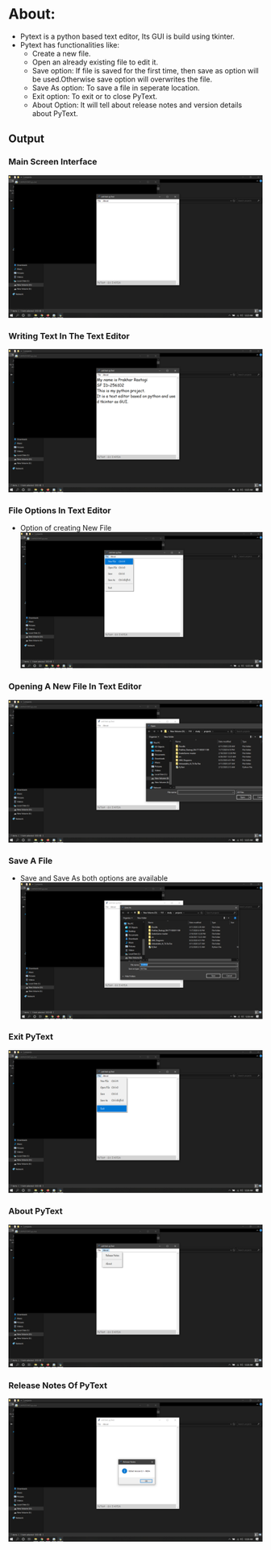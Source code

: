 # About:
* Pytext is a python based text editor, Its GUI is build using tkinter.
* Pytext has functionalities like:
  * Create a new file.
  * Open an already existing file to edit it.
  * Save option: If file is saved for the first time, then save as option will be used.Otherwise save option will overwrites the file.
  * Save As option: To save a file in seperate location.
  * Exit option: To exit or to close PyText.
  * About Option: It will tell about release notes and version details about PyText. 

## Output
### Main Screen Interface
![alt text](https://github.com/PrakharRastogi123/Python_Project_256102/blob/main/Output_ScreenShots/ss%20(1).png)
### Writing Text In The Text Editor
![alt text](https://github.com/PrakharRastogi123/Python_Project_256102/blob/main/Output_ScreenShots/ss%20(2).png)
### File Options In Text Editor
* Option of creating New File
![alt text](https://github.com/PrakharRastogi123/Python_Project_256102/blob/main/Output_ScreenShots/ss%20(3).png)
### Opening A New File In Text Editor
![alt text](https://github.com/PrakharRastogi123/Python_Project_256102/blob/main/Output_ScreenShots/ss%20(4).png)
### Save A File
* Save and Save As both options are available
![alt text](https://github.com/PrakharRastogi123/Python_Project_256102/blob/main/Output_ScreenShots/ss%20(8).png)
### Exit PyText
![alt text](https://github.com/PrakharRastogi123/Python_Project_256102/blob/main/Output_ScreenShots/ss%20(7).png)
### About PyText
![alt text](https://github.com/PrakharRastogi123/Python_Project_256102/blob/main/Output_ScreenShots/ss%20(5).png)
### Release Notes Of PyText
![alt text](https://github.com/PrakharRastogi123/Python_Project_256102/blob/main/Output_ScreenShots/ss%20(6).png)

